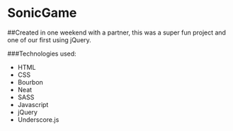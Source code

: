# SonicGame

##Created in one weekend with a partner, this was a super fun project and one of our first using jQuery.

###Technologies used:

* HTML
* CSS
* Bourbon
* Neat
* SASS
* Javascript
* jQuery
* Underscore.js
